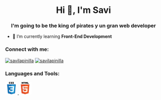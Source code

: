 <h1 align="center">Hi 👋, I'm Savi</h1>
<h3 align="center">I'm going to be the king of pirates y un gran web developer </h3>

- 🌱 I’m currently learning **Front-End Development**

<h3 align="left">Connect with me:</h3>
<p align="left">
<a href="https://twitter.com/savilapinilla" target="blank"><img align="center" src="https://raw.githubusercontent.com/rahuldkjain/github-profile-readme-generator/master/src/images/icons/Social/twitter.svg" alt="savilapinilla" height="30" width="40" /></a>
<a href="https://instagram.com/savilapinilla" target="blank"><img align="center" src="https://raw.githubusercontent.com/rahuldkjain/github-profile-readme-generator/master/src/images/icons/Social/instagram.svg" alt="savilapinilla" height="30" width="40" /></a>
</p>

<h3 align="left">Languages and Tools:</h3>
<p align="left"> <a href="https://www.w3schools.com/css/" target="_blank" rel="noreferrer"> <img src="https://raw.githubusercontent.com/devicons/devicon/master/icons/css3/css3-original-wordmark.svg" alt="css3" width="40" height="40"/> </a> <a href="https://www.w3.org/html/" target="_blank" rel="noreferrer"> <img src="https://raw.githubusercontent.com/devicons/devicon/master/icons/html5/html5-original-wordmark.svg" alt="html5" width="40" height="40"/> </a> </p>
